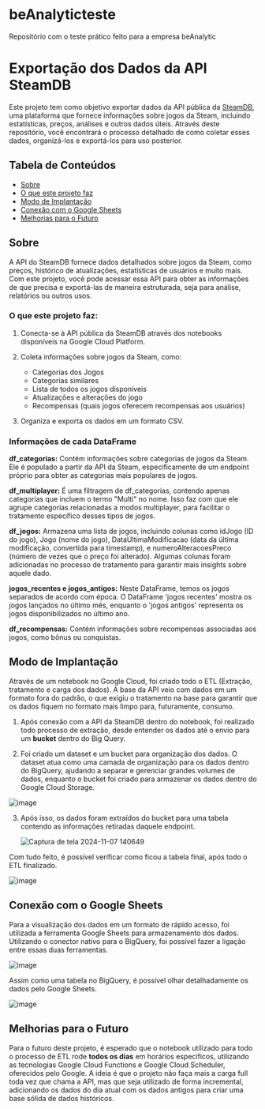 # beAnalyticteste
Repositório com o teste prático feito para a empresa beAnalytic

# Exportação dos Dados da API SteamDB

Este projeto tem como objetivo exportar dados da API pública da [SteamDB](https://steamdb.info/), uma plataforma que fornece informações sobre jogos da Steam, incluindo estatísticas, preços, análises e outros dados úteis. Através deste repositório, você encontrará o processo detalhado de como coletar esses dados, organizá-los e exportá-los para uso posterior.

## Tabela de Conteúdos

- [Sobre](#sobre)
- [O que este projeto faz](#oque-este-projeto-faz)
- [Modo de Implantação](#modo-de-implantação)
- [Conexão com o Google Sheets](#conexão-com-o-google-sheets)
- [Melhorias para o Futuro](#melhorias-para-o-futuro)

## Sobre

A API do SteamDB fornece dados detalhados sobre jogos da Steam, como preços, histórico de atualizações, estatísticas de usuários e muito mais. Com este projeto, você pode acessar essa API para obter as informações de que precisa e exportá-las de maneira estruturada, seja para análise, relatórios ou outros usos.

### O que este projeto faz:

1. Conecta-se à API pública da SteamDB através dos notebooks disponíveis na Google Cloud Platform.
2. Coleta informações sobre jogos da Steam, como:
   - Categorias dos Jogos
   - Categorias similares
   - Lista de todos os jogos disponíveis
   - Atualizações e alterações do jogo
   - Recompensas (quais jogos oferecem recompensas aos usuários)
  
3. Organiza e exporta os dados em um formato CSV.
  
### Informações de cada DataFrame
  
**df_categorias:** Contém informações sobre categorias de jogos da Steam. Ele é populado a partir da API da Steam, especificamente de um endpoint próprio para obter as categorias mais populares de jogos.

**df_multiplayer:** É uma filtragem de df_categorias, contendo apenas categorias que incluem o termo "Multi" no nome. Isso faz com que ele agrupe categorias relacionadas a modos multiplayer, para facilitar o tratamento específico desses tipos de jogos.

**df_jogos:** Armazena uma lista de jogos, incluindo colunas como idJogo (ID do jogo), Jogo (nome do jogo), DataUltimaModificacao (data da última modificação, convertida para timestamp), e numeroAlteracoesPreco (número de vezes que o preço foi alterado). Algumas colunas foram adicionadas no processo de tratamento para garantir mais insights sobre aquele dado.

**jogos_recentes e jogos_antigos:** Neste DataFrame, temos os jogos separados de acordo com época. O DataFrame 'jogos recentes' mostra os jogos lançados no último mês, enquanto o 'jogos antigos' representa os jogos disponibilizados no último ano. 

**df_recompensas:** Contém informações sobre recompensas associadas aos jogos, como bônus ou conquistas.

## Modo de Implantação

Através de um notebook no Google Cloud, foi criado todo o ETL (Extração, tratamento e carga dos dados). A base da API veio com dados em um formato fora do padrão,
o que exigiu o tratamento na base para garantir que os dados fiquem no formato mais limpo para, futuramente, consumo.

1. Após conexão com a API da SteamDB dentro do notebook, foi realizado todo processo de extração, desde entender os dados até o envio para um **bucket** dentro do Big Query.

   

3. Foi criado um dataset e um bucket para organização dos dados. O dataset atua como uma camada de organização para os dados dentro do BigQuery, ajudando a separar e gerenciar grandes volumes de dados, enquanto o bucket foi criado para armazenar os dados dentro do Google Cloud Storage.

![image](https://github.com/user-attachments/assets/a77398a0-89c3-4679-b7b4-4e030b0d91dc)

3. Após isso, os dados foram extraídos do bucket para uma tabela contendo as informações retiradas daquele endpoint.

   ![Captura de tela 2024-11-07 140649](https://github.com/user-attachments/assets/39fe7acd-77ba-4e17-9d3f-df8e118c0e50)

Com tudo feito, é possível verificar como ficou a tabela final, após todo o ETL finalizado.

![image](https://github.com/user-attachments/assets/bc6987c7-1f38-4649-bac4-28a2eac83f02)

   
## Conexão com o Google Sheets

Para a visualização dos dados em um formato de rápido acesso, foi utilizada a ferramenta Google Sheets para armazenamento dos dados. Utilizando o conector nativo para o BigQuery, foi possível fazer a ligação entre essas duas ferramentas.

![image](https://github.com/user-attachments/assets/d9715e33-ae3e-4457-a0d0-2ef3a9d671e4)

Assim como uma tabela no BigQuery, é possível olhar detalhadamente os dados pelo Google Sheets.

![image](https://github.com/user-attachments/assets/d8d626f7-eb57-4be4-bf33-ee8035239cc0)


## Melhorias para o Futuro

Para o futuro deste projeto, é esperado que o notebook utilizado para todo o processo de ETL rode **todos os dias** em horários específicos, utilizando as tecnologias Google Cloud Functions e Google Cloud Scheduler, oferecidos pelo Google. A ideia é que o projeto não faça mais a carga full toda vez que chama a API,
mas que seja utilizado de forma incremental, adicionando os dados do dia atual com os dados antigos para criar uma base sólida de dados históricos.

